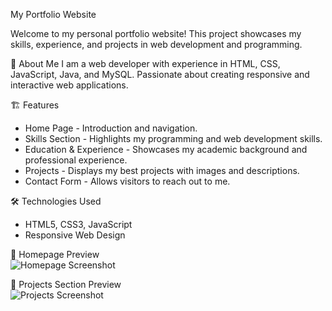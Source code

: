 My Portfolio Website

Welcome to my personal portfolio website! This project showcases my skills, experience, and projects in web development and programming.

 🚀 About Me
I am a web developer with experience in HTML, CSS, JavaScript, Java, and MySQL. Passionate about creating responsive and interactive web applications.

🏗 Features
- Home Page - Introduction and navigation.
- Skills Section - Highlights my programming and web development skills.
- Education & Experience - Showcases my academic background and professional experience.
- Projects - Displays my best projects with images and descriptions.
- Contact Form - Allows visitors to reach out to me.

 🛠 Technologies Used
- HTML5, CSS3, JavaScript
- Responsive Web Design

📸 Homepage Preview  
![Homepage Screenshot](Portfolio/files/homepage.PNG)

 📸 Projects Section Preview  
![Projects Screenshot](Portfolio/files/projects.PNG)  
